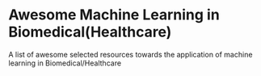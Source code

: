 # Awesome Machine Learning in Biomedical(Healthcare)
<p>A list of awesome selected resources towards the application of machine learning in Biomedical/Healthcare </p>
